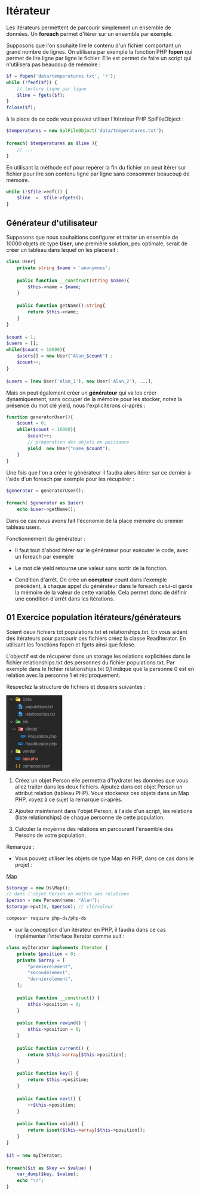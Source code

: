 # Itérateur

Les itérateurs permettent de parcourir simplement un ensemble de données. Un **foreach** permet d'itérer sur un ensemble par exemple.

Supposons que l'on souhaite lire le contenu d'un fichier comportant un grand nombre de lignes. On utilisera par exemple la fonction PHP **fopen** qui permet de lire ligne par ligne le fichier. Elle est permet de faire un script qui n'utilisera pas beaucoup de mémoire :

```php
$f = fopen('data/temperatures.txt', 'r');
while (!feof($f)) {
    // lecture ligne par ligne
    $line = fgets($f);
}
fclose($f);
```

à la place de ce code vous pouvez utiliser l'itérateur PHP SplFileObject :

```php
$temperatures = new SplFileObject('data/temperatures.txt');

foreach( $temperatures as $line ){
    // ...
}
```

En utilisant la méthode eof pour repérer la fin du fichier on peut itérer sur fichier pour lire son contenu ligne par ligne sans consommer beaucoup de mémoire.

```php
while (!$file->eof()) {
    $line  =  $file->fgets();
}
```

## Générateur d'utilisateur

Supposons que nous souhaitions configurer et traiter un ensemble de 10000 objets de type **User**, une première solution, peu optimale, serait de créer un tableau dans lequel on les placerait :

```php
class User{
    private string $name = 'anonymous';

    public function __construct(string $name){
        $this->name = $name;
    }

    public function getName():string{
        return $this->name;
    }
}

$count = 1;
$users = [];
while($count < 10000){
    $users[] = new User("Alan_$count") ;
    $count++;
}

$users = [new User('Alan_1'), new User('Alan_2'), ...];
```

Mais on peut également créer un **générateur** qui va les créer dynamiquement, sans occuper de la mémoire pour les stocker, notez la présence du mot clé yield, nous l'expliciterons ci-après :

```php
function generatorUser(){
    $count = 0;
    while($count < 10000){
        $count++;
        // préparation des objets en puissance
        yield  new User("name_$count");
    }
}
```

Une fois que l'on a créer le générateur il faudra alors itérer sur ce dernier à l'aide d'un foreach par exemple pour les récupérer :

```php
$generator = generatorUser();

foreach( $generator as $user) 
    echo $user->getName();
```

Dans ce cas nous avons fait l'économie de la place mémoire du premier tableau users.

Fonctionnement du générateur : 

- Il faut tout d'abord itérer sur le générateur pour exécuter le code, avec un foreach par exemple

- Le mot clé yield retourne une valeur sans sortir de la fonction. 

- Condition d'arrêt. On crée un **compteur** count dans l'exemple précédent, à chaque appel du générateur dans le foreach celui-ci garde la mémoire de la valeur de cette variable. Cela permet donc de définir une condition d'arrêt dans les itérations.


## 01 Exercice population itérateurs/générateurs

Soient deux fichiers txt populations.txt et relationships.txt. En vous aidant des itérateurs pour parcourir ces fichiers créez la classe ReadIterator. En utilisant les fonctions fopen et fgets ainsi que fclose. 

L'objectif est de récupérer dans un storage les relations explicitées dans le fichier relationships.txt des personnes du fichier populations.txt. Par exemple dans le fichier relationships.txt 0,1 indique que la personne 0 est en relation avec la personne 1 et réciproquement.

Respectez la structure de fichiers et dossiers suivantes :

<img src="images/relationships.png" width="150"  />

1. Créez un objet Person elle permettra d'hydrater les données que vous allez traiter dans les deux fichiers. Ajoutez dans cet objet Person un attribut relation (tableau PHP). Vous stockerez ces objets dans un Map PHP, voyez à ce sujet la remarque ci-après.

3. Ajoutez maintenant dans l'objet Person, à l'aide d'un script, les relations (liste relationships) de chaque personne de cette population. 

4. Calculer la moyenne des relations en parcourant l'ensemble des Persons de votre population.

Remarque :

- Vous pouvez utiliser les objets de type Map en PHP, dans ce cas dans le projet :

[Map](https://www.php.net/manual/fr/class.ds-map.php)

```php
$storage = new Ds\Map();
// dans l'objet Person on mettra ses relations
$person = new Person(name: "Alan");
$storage->put(0, $person); // clé/valeur
```

```bash
composer require php-ds/php-ds
```

- sur la conception d'un itérateur en PHP, il faudra dans ce cas implémenter l'interface Iterator comme suit :


```php
class myIterator implements Iterator {
    private $position = 0;
    private $array = [
        "premierelement",
        "secondelement",
        "dernierelement",
    ];  

    public function __construct() {
        $this->position = 0;
    }

    public function rewind() {
        $this->position = 0;
    }

    public function current() {
        return $this->array[$this->position];
    }

    public function key() {
        return $this->position;
    }

    public function next() {
        ++$this->position;
    }

    public function valid() {
        return isset($this->array[$this->position]);
    }
}

$it = new myIterator;

foreach($it as $key => $value) {
    var_dump($key, $value);
    echo "\n";
}

```





